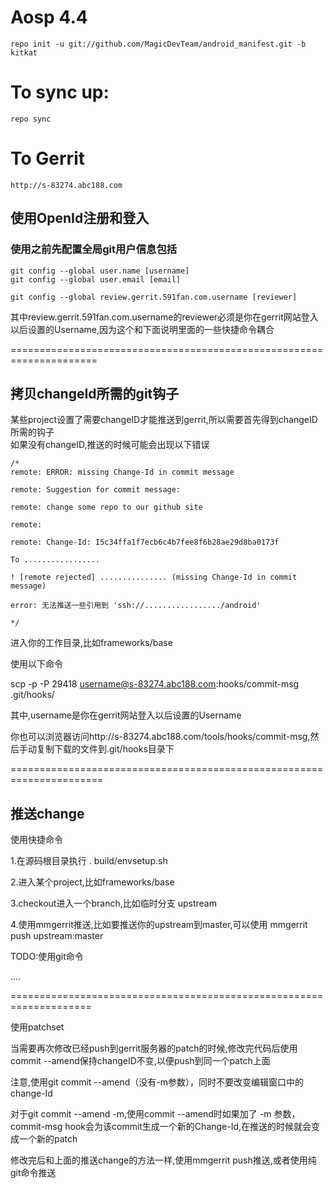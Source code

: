 Aosp 4.4
======================================

    repo init -u git://github.com/MagicDevTeam/android_manifest.git -b kitkat

To sync up:
===============

    repo sync


To Gerrit
=========================

    http://s-83274.abc188.com


使用OpenId注册和登入
------------------------------------

### 使用之前先配置全局git用户信息包括

    git config --global user.name [username]
    git config --global user.email [email]

    git config --global review.gerrit.591fan.com.username [reviewer]


其中review.gerrit.591fan.com.username的reviewer必须是你在gerrit网站登入以后设置的Username,因为这个和下面说明里面的一些快捷命令耦合


=====================================================================


拷贝changeId所需的git钩子
------------------------------------------

某些project设置了需要changeID才能推送到gerrit,所以需要首先得到changeID所需的钩子<br />
如果没有changeID,推送的时候可能会出现以下错误<br />


    /*
    remote: ERROR: missing Change-Id in commit message

    remote: Suggestion for commit message:

    remote: change some repo to our github site

    remote:

    remote: Change-Id: I5c34ffa1f7ecb6c4b7fee8f6b28ae29d8ba0173f

    To .................

    ! [remote rejected] ............... (missing Change-Id in commit message)
 
    error: 无法推送一些引用到 'ssh://................./android'
    
    */

进入你的工作目录,比如frameworks/base

使用以下命令

scp -p -P 29418 username@s-83274.abc188.com:hooks/commit-msg .git/hooks/

其中,username是你在gerrit网站登入以后设置的Username

你也可以浏览器访问http://s-83274.abc188.com/tools/hooks/commit-msg,然后手动复制下载的文件到.git/hooks目录下


======================================================================


推送change
------------------------------------------------------------------

使用快捷命令

1.在源码根目录执行 . build/envsetup.sh

2.进入某个project,比如frameworks/base

3.checkout进入一个branch,比如临时分支 upstream

4.使用mmgerrit推送,比如要推送你的upstream到master,可以使用 mmgerrit push upstream:master


TODO:使用git命令

....


====================================================================

使用patchset

当需要再次修改已经push到gerrit服务器的patch的时候,修改完代码后使用commit --amend保持changeID不变,以便push到同一个patch上面

注意,使用git commit --amend（没有-m参数），同时不要改变编辑窗口中的change-Id

对于git commit --amend -m,使用commit --amend时如果加了 -m 参数，commit-msg hook会为该commit生成一个新的Change-Id,在推送的时候就会变成一个新的patch


修改完后和上面的推送change的方法一样,使用mmgerrit push推送,或者使用纯git命令推送




